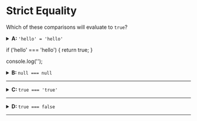 # Strict Equality

Which of these comparisons will evaluate to `true`?



<details>
<summary><strong>A: </strong> <code>'hello' = 'hello'</code></summary>
<br>

✖ Nope.

This line of code uses an _assignment operator_ `=` where it should have a
_comparison_ `===`.

If you try to run this code it cause an error because you can only assign values
to a variable, not to strings.

</details>

if ('hello' === 'hello') {
  return true;
}

console.log('');

<details>

<summary><strong>B: </strong> <code>null === null</code></summary>
<br>

✔ Correct!

</details>

---

<details>

<summary><strong>C: </strong> <code>true === 'true'</code></summary>
<br>

✖ Nope.

The two values look similar but take a closer look. The left one is a Boolean
and the right one is a String, it's not possible for them to be the same thing!

</details>

---

<details>
<summary><strong>D: </strong> <code>true === false</code></summary>
<br>

✖ Nope.

Both primitives are Booleans, but they do not have the same value.

</details>

---
